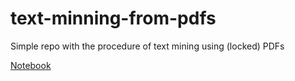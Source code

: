 # text-minning-from-pdfs
Simple repo with the procedure of text mining using (locked) PDFs

[Notebook](https://github.com/miangoar/text-minning-from-pdfs/blob/main/plagio.ipynb)
